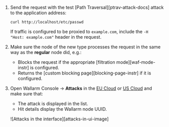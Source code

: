 1. Send the request with the test [Path Traversal][ptrav-attack-docs] attack to the application address:

    ```
    curl http://localhost/etc/passwd
    ```

    If traffic is configured to be proxied to `example.com`, include the `-H "Host: example.com"` header in the request.
1. Make sure the node of the new type processes the request in the same way as the **regular** node did, e.g.:

    * Blocks the request if the appropriate [filtration mode][waf-mode-instr] is configured.
    * Returns the [custom blocking page][blocking-page-instr] if it is configured.
2. Open Wallarm Console → **Attacks** in the [EU Cloud](https://my.wallarm.com/search) or [US Cloud](https://us1.my.wallarm.com/search) and make sure that:

    * The attack is displayed in the list.
    * Hit details display the Wallarm node UUID.

    ![Attacks in the interface][attacks-in-ui-image]

